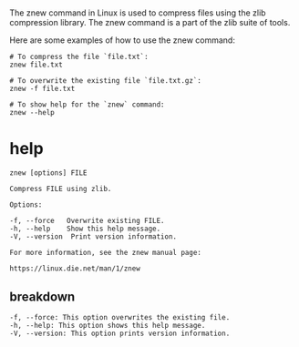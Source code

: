 # 

The znew command in Linux is used to compress files using the zlib compression library. The znew command is a part of the zlib suite of tools.

Here are some examples of how to use the znew command:

```
# To compress the file `file.txt`:
znew file.txt

# To overwrite the existing file `file.txt.gz`:
znew -f file.txt

# To show help for the `znew` command:
znew --help
```

# help 

```
znew [options] FILE

Compress FILE using zlib.

Options:

-f, --force   Overwrite existing FILE.
-h, --help    Show this help message.
-V, --version  Print version information.

For more information, see the znew manual page:

https://linux.die.net/man/1/znew

```



## breakdown

```
-f, --force: This option overwrites the existing file.
-h, --help: This option shows this help message.
-V, --version: This option prints version information.

```